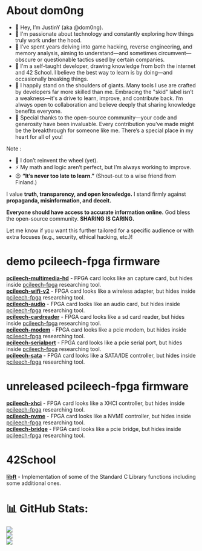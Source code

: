 # About dom0ng


- 👋  Hey, I’m JustinY (aka @dom0ng).
- 👀  I'm passionate about technology and constantly exploring how things truly work under the hood.
- 🔭  I’ve spent years delving into game hacking, reverse engineering, and memory analysis, aiming to understand—and sometimes circumvent—obscure or questionable tactics used by certain companies.
- 🌱  I'm a self-taught developer, drawing knowledge from both the internet and 42 School.
I believe the best way to learn is by doing—and occasionally breaking things.
- 👯 I happily stand on the shoulders of giants. Many tools I use are crafted by developers far more skilled than me.
Embracing the "skid" label isn’t a weakness—it's a drive to learn, improve, and contribute back.
I’m always open to collaboration and believe deeply that sharing knowledge benefits everyone.
- 💞️ Special thanks to the open-source community—your code and generosity have been invaluable. Every contribution you’ve made might be the breakthrough for someone like me. There’s a special place in my heart for all of you!

Note :
- 🤔 I don’t reinvent the wheel (yet).
- ⚡ My math and logic aren’t perfect, but I’m always working to improve.
- 😉 **“It’s never too late to learn.”** (Shout-out to a wise friend from Finland.)

I value **truth, transparency, and open knowledge.**
I stand firmly against **propaganda, misinformation, and deceit.**

**Everyone should have access to accurate information online.**
God bless the open-source community.
**SHARING IS CARING.**

Let me know if you want this further tailored for a specific audience or with extra focuses (e.g., security, ethical hacking, etc.)!

# demo pcileech-fpga firmware 
**[pcileech-multimedia-hd](https://github.com/dom0ng/pcileech-multimedia-hd)** - FPGA card looks like an capture card, but hides inside [pcileech-fpga](https://github.com/ufrisk/pcileech-fpga) researching tool.  
**[pcileech-wifi-v2](https://github.com/dom0ng/pcileech-wifi-v2)** - FPGA card looks like a wireless adapter, but hides inside [pcileech-fpga](https://github.com/ufrisk/pcileech-fpga) researching tool.   
**[pcileech-audio](https://github.com/dom0ng/pcileech-audio)** - FPGA card looks like an audio card, but hides inside [pcileech-fpga](https://github.com/ufrisk/pcileech-fpga) researching tool.   
**[pcileech-cardreader](https://github.com/dom0ng/pcileech-cardreader)** - FPGA card looks like a sd card reader, but hides inside [pcileech-fpga](https://github.com/ufrisk/pcileech-fpga) researching tool.   
**[pcileech-modem](https://github.com/dom0ng/pcileech-modem)** - FPGA card looks like a pcie modem, but hides inside [pcileech-fpga](https://github.com/ufrisk/pcileech-fpga) researching tool.   
**[pcileech-serialport](https://github.com/dom0ng/pcileech_serialport)** - FPGA card looks like a pcie serial port, but hides inside [pcileech-fpga](https://github.com/ufrisk/pcileech-fpga) researching tool.   
**[pcileech-sata](https://github.com/dom0ng/pcileech_sata)** - FPGA card looks like a SATA/IDE controller, but hides inside [pcileech-fpga](https://github.com/ufrisk/pcileech-fpga) researching tool.   

# unreleased pcileech-fpga firmware 
**[pcileech-xhci](https://github.com/dom0ng/pcileech_xhci)** - FPGA card looks like a XHCI controller, but hides inside [pcileech-fpga](https://github.com/ufrisk/pcileech-fpga) researching tool.  
**[pcileech-nvme](https://github.com/dom0ng/pcileech_nvme)** - FPGA card looks like a NVME controller, but hides inside [pcileech-fpga](https://github.com/ufrisk/pcileech-fpga) researching tool.   
**[pcileech-bridge](https://github.com/dom0ng/pcileech_bridge)** - FPGA card looks like a pcie bridge, but hides inside [pcileech-fpga](https://github.com/ufrisk/pcileech-fpga) researching tool.  



# 42School
**[libft](https://github.com/dom0ng/libft)** - Implementation of some of the Standard C Library functions including some additional ones.


# 📊 GitHub Stats:
![](https://github-readme-stats.vercel.app/api?username=dom0ng&theme=onedark&hide_border=true&include_all_commits=true&count_private=true)<br/>
![](https://github-readme-streak-stats.herokuapp.com/?user=dom0ng&theme=onedark&hide_border=true)<br/>
![](https://github-readme-stats.vercel.app/api/top-langs/?username=dom0ng&theme=onedark&hide_border=true&include_all_commits=true&count_private=true&layout=compact)

<!-- Proudly created with GPRM ( https://gprm.itsvg.in ) -->


